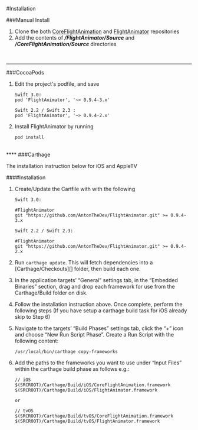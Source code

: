 #Installation

###Manual Install

1. Clone the both [CoreFlightAnimation](https://github.com/AntonTheDev/CoreFlightAnimation.git) and [FlightAnimator](https://github.com/AntonTheDev/FlightAnimator.git) repositories 
2. Add the contents of ***/FlightAnimator/Source*** and  ***/CoreFlightAnimation/Source*** directories

<br>

****
###CocoaPods

1. Edit the project's podfile, and save

	```
	Swift 3.0: 
    pod 'FlightAnimator', '~> 0.9.4-3.x'

	Swift 2.2 / Swift 2.3 : 
    pod 'FlightAnimator', '~> 0.9.4-2.x'
	
	```
2. Install FlightAnimator by running

    ```
    pod install
    
    ```
<br>
**** 
###Carthage

The installation instruction below for iOS and AppleTV

####Installation

1. Create/Update the Cartfile with with the following
	
	```
	Swift 3.0:
	
	#FlightAnimator
	git "https://github.com/AntonTheDev/FlightAnimator.git" >= 0.9.4-3.x

	Swift 2.2 / Swift 2.3:
	
	#FlightAnimator
	git "https://github.com/AntonTheDev/FlightAnimator.git" >= 0.9.4-2.x
	```
2. Run `carthage update`. This will fetch dependencies into a [Carthage/Checkouts][] folder, then build each one.
3. In the application targets’ “General” settings tab, in the “Embedded Binaries” section, drag and drop each framework for use from the Carthage/Build folder on disk.
4. Follow the installation instruction above. Once complete, perform the following steps
(If you have setup a carthage build task for iOS already skip to Step 6) 
5. Navigate to the targets’ “Build Phases” settings tab, click the “+” icon and choose “New Run Script Phase”. Create a Run Script with the following content:

  	```
  	/usr/local/bin/carthage copy-frameworks
  	
  	```
  	
6. Add the paths to the frameworks you want to use under “Input Files” within the carthage build phase as follows e.g.:

	```
	// iOS
	$(SRCROOT)/Carthage/Build/iOS/CoreFlightAnimation.framework
 	$(SRCROOT)/Carthage/Build/iOS/FlightAnimator.framework
  	
  	or
  	
  	// tvOS
  	$(SRCROOT)/Carthage/Build/tvOS/CoreFlightAnimation.framework
  	$(SRCROOT)/Carthage/Build/tvOS/FlightAnimator.framework
  	
  	
  	```

<br>